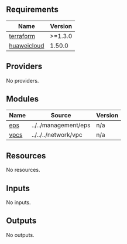 <!-- BEGIN_TF_DOCS -->
## Requirements

| Name | Version |
|------|---------|
| <a name="requirement_terraform"></a> [terraform](#requirement\_terraform) | >=1.3.0 |
| <a name="requirement_huaweicloud"></a> [huaweicloud](#requirement\_huaweicloud) | 1.50.0 |

## Providers

No providers.

## Modules

| Name | Source | Version |
|------|--------|---------|
| <a name="module_eps"></a> [eps](#module\_eps) | ../../management/eps | n/a |
| <a name="module_vpcs"></a> [vpcs](#module\_vpcs) | ../../../network/vpc | n/a |

## Resources

No resources.

## Inputs

No inputs.

## Outputs

No outputs.
<!-- END_TF_DOCS -->